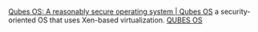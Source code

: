 
[Qubes OS: A reasonably secure operating system | Qubes OS](https://www.qubes-os.org)
a security-oriented OS that uses Xen-based virtualization.
[QUBES OS](http://qubesosfasa4zl44o4tws22di6kepyzfeqv3tg4e3ztknltfxqrymdad.onion/)
